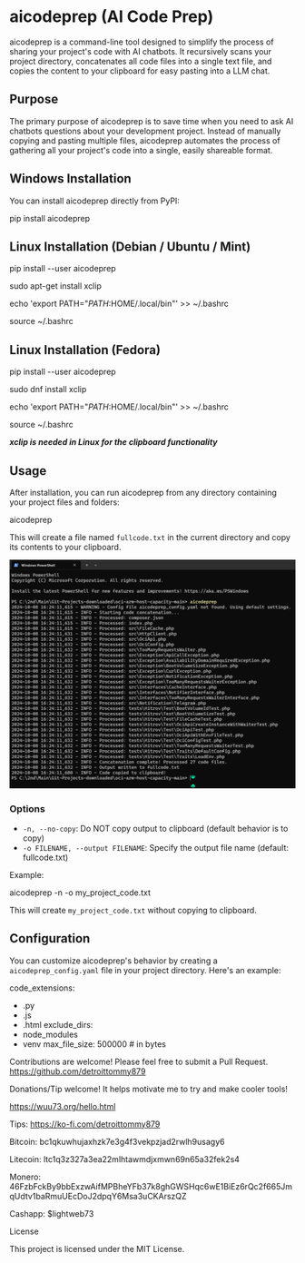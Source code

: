 # aicodeprep (AI Code Prep)

aicodeprep is a command-line tool designed to simplify the process of sharing your project's code with AI chatbots. It recursively scans your project directory, concatenates all code files into a single text file, and copies the content to your clipboard for easy pasting into a LLM chat.

## Purpose

The primary purpose of aicodeprep is to save time when you need to ask AI chatbots questions about your development project. Instead of manually copying and pasting multiple files, aicodeprep automates the process of gathering all your project's code into a single, easily shareable format.

## Windows Installation

You can install aicodeprep directly from PyPI:

pip install aicodeprep

## Linux Installation (Debian / Ubuntu / Mint)

pip install --user aicodeprep

sudo apt-get install xclip

echo 'export PATH="$PATH:$HOME/.local/bin"' >> ~/.bashrc

source ~/.bashrc

## Linux Installation (Fedora)

pip install --user aicodeprep

sudo dnf install xclip

echo 'export PATH="$PATH:$HOME/.local/bin"' >> ~/.bashrc

source ~/.bashrc

**_xclip is needed in Linux for the clipboard functionality_**

## Usage

After installation, you can run aicodeprep from any directory containing your project files and folders:

aicodeprep

This will create a file named `fullcode.txt` in the current directory and copy its contents to your clipboard.

![example.png](./example.png)

### Options

- `-n, --no-copy`: Do NOT copy output to clipboard (default behavior is to copy)
- `-o FILENAME, --output FILENAME`: Specify the output file name (default: fullcode.txt)

Example:

aicodeprep -n -o my_project_code.txt

This will create `my_project_code.txt` without copying to clipboard.

## Configuration

You can customize aicodeprep's behavior by creating a `aicodeprep_config.yaml` file in your project directory. Here's an example:

code_extensions:

- .py
- .js
- .html
  exclude_dirs:
- node_modules
- venv
  max_file_size: 500000 # in bytes

Contributions are welcome! Please feel free to submit a Pull Request.
https://github.com/detroittommy879

Donations/Tip welcome! It helps motivate me to try and make cooler tools!

https://wuu73.org/hello.html

Tips: https://ko-fi.com/detroittommy879

Bitcoin: bc1qkuwhujaxhzk7e3g4f3vekpzjad2rwlh9usagy6

Litecoin: ltc1q3z327a3ea22mlhtawmdjxmwn69n65a32fek2s4

Monero: 46FzbFckBy9bbExzwAifMPBheYFb37k8ghGWSHqc6wE1BiEz6rQc2f665JmqUdtv1baRmuUEcDoJ2dpqY6Msa3uCKArszQZ

Cashapp: $lightweb73

License

This project is licensed under the MIT License.
